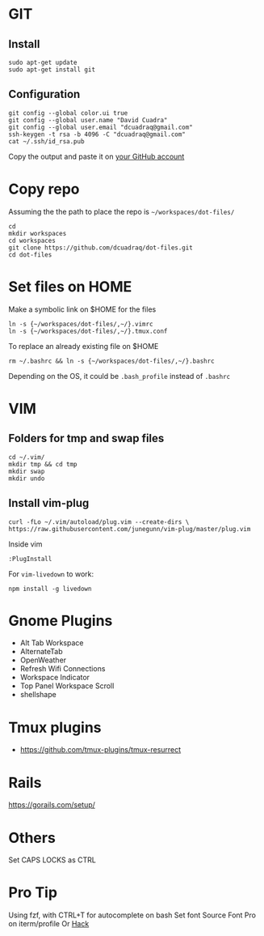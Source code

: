 # GIT
## Install
```shell
sudo apt-get update
sudo apt-get install git
```
## Configuration
```shell
git config --global color.ui true
git config --global user.name "David Cuadra"
git config --global user.email "dcuadraq@gmail.com"
ssh-keygen -t rsa -b 4096 -C "dcuadraq@gmail.com"
cat ~/.ssh/id_rsa.pub
```
Copy the output and paste it on [your GitHub account](https://github.com/settings/keys)

# Copy repo

Assuming the the path to place the repo is `~/workspaces/dot-files/`

```shell
cd 
mkdir workspaces
cd workspaces
git clone https://github.com/dcuadraq/dot-files.git
cd dot-files
```

# Set files on HOME

Make a symbolic link on $HOME for the files
```shell
ln -s {~/workspaces/dot-files/,~/}.vimrc
ln -s {~/workspaces/dot-files/,~/}.tmux.conf
```
To replace an already existing file on $HOME
```shell
rm ~/.bashrc && ln -s {~/workspaces/dot-files/,~/}.bashrc
```
Depending on the OS, it could be `.bash_profile` instead of `.bashrc`

# VIM
## Folders for tmp and swap files
```shell
cd ~/.vim/
mkdir tmp && cd tmp
mkdir swap
mkdir undo
```

## Install vim-plug
`curl -fLo ~/.vim/autoload/plug.vim --create-dirs \
    https://raw.githubusercontent.com/junegunn/vim-plug/master/plug.vim`

Inside vim
```vim
:PlugInstall
```

For `vim-livedown` to work:
```
npm install -g livedown
```

# Gnome Plugins
* Alt Tab Workspace
* AlternateTab
* OpenWeather
* Refresh Wifi Connections
* Workspace Indicator
* Top Panel Workspace Scroll
* shellshape

# Tmux plugins
* https://github.com/tmux-plugins/tmux-resurrect

# Rails
https://gorails.com/setup/

# Others
Set CAPS LOCKS as CTRL

# Pro Tip
Using fzf, with CTRL+T for autocomplete on bash
Set font Source Font Pro on iterm/profile
Or [Hack](https://github.com/source-foundry/Hack)
